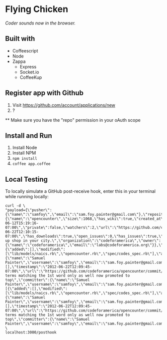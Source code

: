 # Flying Chicken

*Coder sounds now in the browser.*

## Built with

 * Coffeescript
 * Node
 * Zappa
     * Express
     * Socket.io
     * CoffeeKup
 
## Register app with Github
1. Visit https://github.com/account/applications/new
2. ?

** Make sure you have the "repo" permission in your oAuth scope

## Install and Run

1. Install Node
2. Install NPM
3. `npm install`
4. `coffee app.coffee`


## Local Testing

To locally simulate a GitHub post-receive hook, enter this in your terminal while running locally:

	curl -d \
	"payload={\"pusher\":{\"name\":\"samfoy\",\"email\":\"sam.foy.painter@gmail.com\"},\"repository\":{\"name\":\"opencounter\",\"size\":1068,\"has_wiki\":true,\"created_at\":\"2012-06-12T15:19:16-07:00\",\"private\":false,\"watchers\":2,\"url\":\"https://github.com/codeforamerica/opencounter\",\"fork\":false,\"language\":\"JavaScript\",\"pushed_at\":\"2012-06-22T12:10:15-07:00\",\"has_downloads\":true,\"open_issues\":0,\"has_issues\":true,\"forks\":1,\"description\":\"Set up shop in your city.\",\"organization\":\"codeforamerica\",\"owner\":{\"name\":\"codeforamerica\",\"email\":\"labs@codeforamerica.org\"}},\"forced\":false,\"after\":\"4bc3d794a7ca65f5a6dca06afd1c59798a8a296c\",\"head_commit\":{\"added\":[],\"modified\":[\"lib/models/naics.rb\",\"opencounter.rb\",\"spec/codes_spec.rb\"],\"author\":{\"name\":\"Samuel Painter\",\"username\":\"samfoy\",\"email\":\"sam.foy.painter@gmail.com\"},\"removed\":[],\"timestamp\":\"2012-06-22T12:09:45-07:00\",\"url\":\"https://github.com/codeforamerica/opencounter/commit/4bc3d794a7ca65f5a6dca06afd1c59798a8a296c\",\"id\":\"4bc3d794a7ca65f5a6dca06afd1c59798a8a296c\",\"distinct\":true,\"message\":\"Search terms matching the 1st word only as well now promoted to top\",\"committer\":{\"name\":\"Samuel Painter\",\"username\":\"samfoy\",\"email\":\"sam.foy.painter@gmail.com\"}},\"deleted\":false,\"commits\":[{\"added\":[],\"modified\":[\"lib/models/naics.rb\",\"opencounter.rb\",\"spec/codes_spec.rb\"],\"author\":{\"name\":\"Samuel Painter\",\"username\":\"samfoy\",\"email\":\"sam.foy.painter@gmail.com\"},\"removed\":[],\"timestamp\":\"2012-06-22T12:09:45-07:00\",\"url\":\"https://github.com/codeforamerica/opencounter/commit/4bc3d794a7ca65f5a6dca06afd1c59798a8a296c\",\"id\":\"4bc3d794a7ca65f5a6dca06afd1c59798a8a296c\",\"distinct\":true,\"message\":\"Search terms matching the 1st word only as well now promoted to top\",\"committer\":{\"name\":\"Samuel Painter\",\"username\":\"samfoy\",\"email\":\"sam.foy.painter@gmail.com\"}}],\"ref\":\"refs/heads/master\",\"compare\":\"https://github.com/codeforamerica/opencounter/compare/cf0265ef9eec...4bc3d794a7ca\",\"before\":\"cf0265ef9eec9c0eab7f311bf0d14db165e092df\",\"created\":false}" \
	localhost:3000/posthook